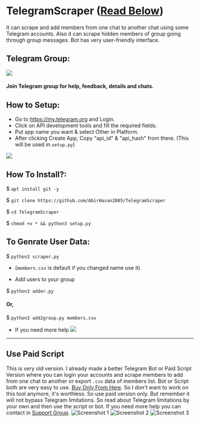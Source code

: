 # TelegramScraper ([Read Below](https://github.com/AbirHasan2005/TelegramScraper#use-paid-script))
It can scrape and add members from one chat to another chat using some Telegram accounts. Also it can scrape hidden members of group going through group messages. Bot has very user-friendly interface.

## Telegram Group:
<a href="https://t.me/JoinOT"><img src="https://img.shields.io/badge/Join-Telegram%20Group-blue.svg?logo=telegram"></a>
#### Join Telegram group for help, feedback, details and chats.

## How to Setup:
- Go to https://my.telegram.org and Login.
- Click on API development tools and fill the required fields.
- Put app name you want & select Other in Platform.
- After clicking Create App, Copy "api_id" & "api_hash" from there. (This will be used in `setup.py`)
<p><img src="https://i1.wp.com/python.gotrained.com/wp-content/uploads/2019/01/desc.png?resize=768%2C479&ssl=1"></p>

## How To Install?:

$ `apt install git -y`

$ `git clone https://github.com/AbirHasan2005/TelegramScraper`

$ `cd TelegramScraper`

$ `chmod +x * && python3 setup.py`

## To Genrate User Data:

$ `python3 scraper.py`

- (`members.csv` is default if you changed name use it)

- Add users to your group

$ `python3 adder.py `

#### Or,

$ `python3 add2group.py members.csv`

- If you need more help <a href="https://t.me/JoinOT"><img src="https://img.shields.io/badge/Join-Telegram%20Group-blue.svg?logo=telegram"></a>
---

## Use Paid Script
This is very old version. I already made a better Telegram Bot or Paid Script Version where you can login your accounts and scrape members to add from one chat to another or export `.csv` data of members list. Bot or Script both are very easy to use. [Buy Only From Here](https://t.me/HireDev/9). So I don't want to work on this tool anymore, it's worthless. So use paid version only. But remember it will not bypass Telegram limitations. So read about Telegram limitations by your own and then use the script or bot. If you need more help you can contact in [Support Group](https://t.me/JoinOT).
![Screenshot 1](https://telegra.ph/file/fe4b130c173f77a5909d3.png)
![Screenshot 2](https://telegra.ph/file/b90531cee5277689c659f.png)
![Screenshot 3](https://telegra.ph/file/b4e9fd7d59576b3174b10.png)
